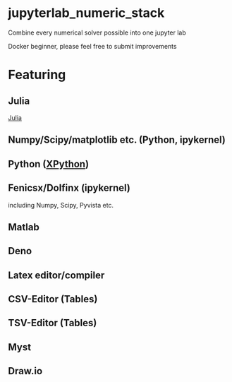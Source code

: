 # jupyterlab_numeric_stack
Combine every numerical solver possible into one jupyter lab

Docker beginner, please feel free to submit improvements

# Featuring

## Julia
[Julia](https://julialang.org/)

## Numpy/Scipy/matplotlib etc. (Python, ipykernel)

## Python ([XPython](https://github.com/jupyter-xeus/xeus-python))

## Fenicsx/Dolfinx (ipykernel)
including Numpy, Scipy, Pyvista etc.

## Matlab

## Deno

## Latex editor/compiler

## CSV-Editor (Tables)

## TSV-Editor (Tables)

## Myst

## Draw.io

